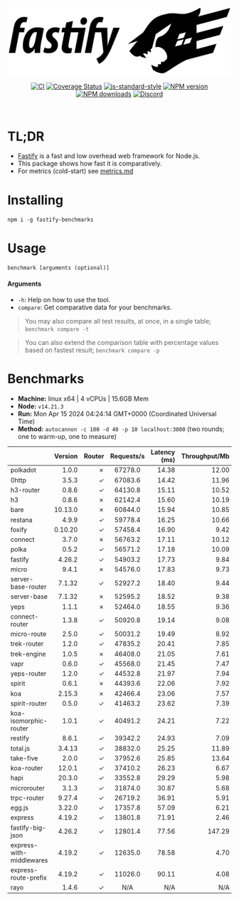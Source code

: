 <div align="center">
  <img src="https://github.com/fastify/graphics/raw/HEAD/fastify-landscape-outlined.svg" width="650" height="auto"/>
</div>

<div align="center">

[![CI](https://github.com/fastify/fastify/workflows/ci/badge.svg)](https://github.com/fastify/fastify/actions/workflows/ci.yml)
[![Coverage Status](https://coveralls.io/repos/github/fastify/fastify/badge.svg?branch=master)](https://coveralls.io/github/fastify/fastify?branch=master)
[![js-standard-style](https://img.shields.io/badge/code%20style-standard-brightgreen.svg?style=flat)](http://standardjs.com/)
[![NPM version](https://img.shields.io/npm/v/fastify.svg?style=flat)](https://www.npmjs.com/package/fastify)
[![NPM downloads](https://img.shields.io/npm/dm/fastify.svg?style=flat)](https://www.npmjs.com/package/fastify) [![Discord](https://img.shields.io/discord/725613461949906985)](https://discord.gg/fastify)

</div>
<br />

# TL;DR

* [Fastify](https://github.com/fastify/fastify) is a fast and low overhead web framework for Node.js.
* This package shows how fast it is comparatively.
* For metrics (cold-start) see [metrics.md](./METRICS.md)

# Installing

```
npm i -g fastify-benchmarks
```

# Usage

```
benchmark [arguments (optional)]
```

#### Arguments

* `-h`: Help on how to use the tool.
* `compare`: Get comparative data for your benchmarks.

> You may also compare all test results, at once, in a single table; `benchmark compare -t`

> You can also extend the comparison table with percentage values based on fastest result; `benchmark compare -p`
# Benchmarks

* __Machine:__ linux x64 | 4 vCPUs | 15.6GB Mem
* __Node:__ `v14.21.3`
* __Run:__ Mon Apr 15 2024 04:24:14 GMT+0000 (Coordinated Universal Time)
* __Method:__ `autocannon -c 100 -d 40 -p 10 localhost:3000` (two rounds; one to warm-up, one to measure)

|                          | Version | Router | Requests/s | Latency (ms) | Throughput/Mb |
| :--                      | --:     | --:    | :-:        | --:          | --:           |
| polkadot                 | 1.0.0   | ✗      | 67278.0    | 14.38        | 12.00         |
| 0http                    | 3.5.3   | ✓      | 67083.6    | 14.42        | 11.96         |
| h3-router                | 0.8.6   | ✓      | 64130.8    | 15.11        | 10.52         |
| h3                       | 0.8.6   | ✗      | 62142.4    | 15.60        | 10.19         |
| bare                     | 10.13.0 | ✗      | 60844.0    | 15.94        | 10.85         |
| restana                  | 4.9.9   | ✓      | 59778.4    | 16.25        | 10.66         |
| foxify                   | 0.10.20 | ✓      | 57458.4    | 16.90        | 9.42          |
| connect                  | 3.7.0   | ✗      | 56763.2    | 17.11        | 10.12         |
| polka                    | 0.5.2   | ✓      | 56571.2    | 17.18        | 10.09         |
| fastify                  | 4.26.2  | ✓      | 54903.2    | 17.73        | 9.84          |
| micro                    | 9.4.1   | ✗      | 54576.0    | 17.83        | 9.73          |
| server-base-router       | 7.1.32  | ✓      | 52927.2    | 18.40        | 9.44          |
| server-base              | 7.1.32  | ✗      | 52595.2    | 18.52        | 9.38          |
| yeps                     | 1.1.1   | ✗      | 52464.0    | 18.55        | 9.36          |
| connect-router           | 1.3.8   | ✓      | 50920.8    | 19.14        | 9.08          |
| micro-route              | 2.5.0   | ✓      | 50031.2    | 19.49        | 8.92          |
| trek-router              | 1.2.0   | ✓      | 47835.2    | 20.41        | 7.85          |
| trek-engine              | 1.0.5   | ✗      | 46408.0    | 21.05        | 7.61          |
| vapr                     | 0.6.0   | ✓      | 45568.0    | 21.45        | 7.47          |
| yeps-router              | 1.2.0   | ✓      | 44532.8    | 21.97        | 7.94          |
| spirit                   | 0.6.1   | ✗      | 44393.6    | 22.06        | 7.92          |
| koa                      | 2.15.3  | ✗      | 42466.4    | 23.06        | 7.57          |
| spirit-router            | 0.5.0   | ✓      | 41463.2    | 23.62        | 7.39          |
| koa-isomorphic-router    | 1.0.1   | ✓      | 40491.2    | 24.21        | 7.22          |
| restify                  | 8.6.1   | ✓      | 39342.2    | 24.93        | 7.09          |
| total.js                 | 3.4.13  | ✓      | 38832.0    | 25.25        | 11.89         |
| take-five                | 2.0.0   | ✓      | 37952.6    | 25.85        | 13.64         |
| koa-router               | 12.0.1  | ✓      | 37410.2    | 26.23        | 6.67          |
| hapi                     | 20.3.0  | ✓      | 33552.8    | 29.29        | 5.98          |
| microrouter              | 3.1.3   | ✓      | 31874.0    | 30.87        | 5.68          |
| trpc-router              | 9.27.4  | ✓      | 26719.2    | 36.91        | 5.91          |
| egg.js                   | 3.22.0  | ✓      | 17357.8    | 57.09        | 6.21          |
| express                  | 4.19.2  | ✓      | 13801.8    | 71.91        | 2.46          |
| fastify-big-json         | 4.26.2  | ✓      | 12801.4    | 77.56        | 147.29        |
| express-with-middlewares | 4.19.2  | ✓      | 12635.0    | 78.58        | 4.70          |
| express-route-prefix     | 4.19.2  | ✓      | 11026.0    | 90.11        | 4.08          |
| rayo                     | 1.4.6   | ✓      | N/A        | N/A          | N/A           |
